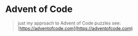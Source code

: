 # Advent of Code

> just my approach to Advent of Code puzzles
> see: [https://adventofcode.com](https://adventofcode.com)
